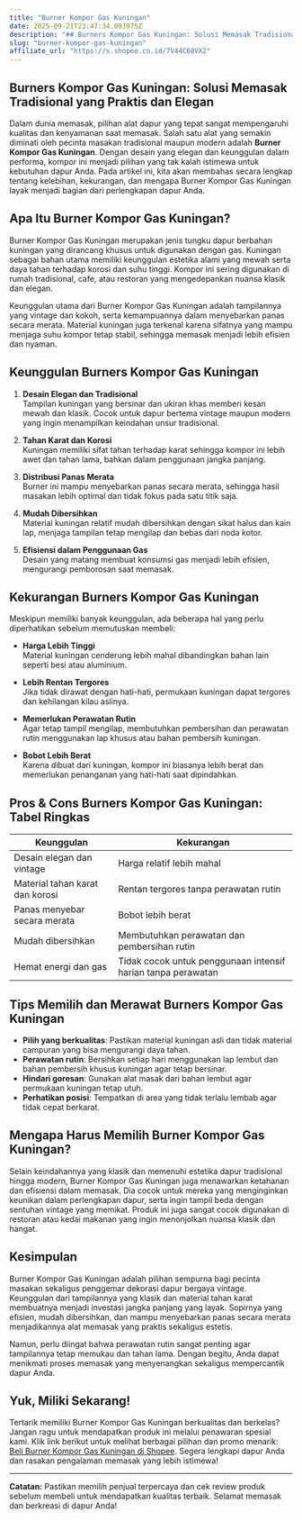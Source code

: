 ```yaml
---
title: "Burner Kompor Gas Kuningan"
date: 2025-09-21T23:47:34.093975Z
description: "## Burners Kompor Gas Kuningan: Solusi Memasak Tradisional yang Praktis dan Elegan..."
slug: "burner-kompor-gas-kuningan"
affiliate_url: "https://s.shopee.co.id/7V44C68VX2"
---
```

## Burners Kompor Gas Kuningan: Solusi Memasak Tradisional yang Praktis dan Elegan

Dalam dunia memasak, pilihan alat dapur yang tepat sangat mempengaruhi kualitas dan kenyamanan saat memasak. Salah satu alat yang semakin diminati oleh pecinta masakan tradisional maupun modern adalah **Burner Kompor Gas Kuningan**. Dengan desain yang elegan dan keunggulan dalam performa, kompor ini menjadi pilihan yang tak kalah istimewa untuk kebutuhan dapur Anda. Pada artikel ini, kita akan membahas secara lengkap tentang kelebihan, kekurangan, dan mengapa Burner Kompor Gas Kuningan layak menjadi bagian dari perlengkapan dapur Anda.

## Apa Itu Burner Kompor Gas Kuningan?

Burner Kompor Gas Kuningan merupakan jenis tungku dapur berbahan kuningan yang dirancang khusus untuk digunakan dengan gas. Kuningan sebagai bahan utama memiliki keunggulan estetika alami yang mewah serta daya tahan terhadap korosi dan suhu tinggi. Kompor ini sering digunakan di rumah tradisional, cafe, atau restoran yang mengedepankan nuansa klasik dan elegan.

Keunggulan utama dari Burner Kompor Gas Kuningan adalah tampilannya yang vintage dan kokoh, serta kemampuannya dalam menyebarkan panas secara merata. Material kuningan juga terkenal karena sifatnya yang mampu menjaga suhu kompor tetap stabil, sehingga memasak menjadi lebih efisien dan nyaman.

## Keunggulan Burners Kompor Gas Kuningan

1. **Desain Elegan dan Tradisional**  
   Tampilan kuningan yang bersinar dan ukiran khas memberi kesan mewah dan klasik. Cocok untuk dapur bertema vintage maupun modern yang ingin menampilkan keindahan unsur tradisional.

2. **Tahan Karat dan Korosi**  
   Kuningan memiliki sifat tahan terhadap karat sehingga kompor ini lebih awet dan tahan lama, bahkan dalam penggunaan jangka panjang.

3. **Distribusi Panas Merata**  
   Burner ini mampu menyebarkan panas secara merata, sehingga hasil masakan lebih optimal dan tidak fokus pada satu titik saja.

4. **Mudah Dibersihkan**  
   Material kuningan relatif mudah dibersihkan dengan sikat halus dan kain lap, menjaga tampilan tetap mengilap dan bebas dari noda kotor.

5. **Efisiensi dalam Penggunaan Gas**  
   Desain yang matang membuat konsumsi gas menjadi lebih efisien, mengurangi pemborosan saat memasak.

## Kekurangan Burners Kompor Gas Kuningan

Meskipun memiliki banyak keunggulan, ada beberapa hal yang perlu diperhatikan sebelum memutuskan membeli:

- **Harga Lebih Tinggi**  
  Material kuningan cenderung lebih mahal dibandingkan bahan lain seperti besi atau aluminium.

- **Lebih Rentan Tergores**  
  Jika tidak dirawat dengan hati-hati, permukaan kuningan dapat tergores dan kehilangan kilau aslinya.

- **Memerlukan Perawatan Rutin**  
  Agar tetap tampil mengilap, membutuhkan pembersihan dan perawatan rutin menggunakan lap khusus atau bahan pembersih kuningan.

- **Bobot Lebih Berat**  
  Karena dibuat dari kuningan, kompor ini biasanya lebih berat dan memerlukan penanganan yang hati-hati saat dipindahkan.

## Pros & Cons Burners Kompor Gas Kuningan: Tabel Ringkas

| Keunggulan                 | Kekurangan                         |
|----------------------------|-----------------------------------|
| Desain elegan dan vintage| Harga relatif lebih mahal      |
| Material tahan karat dan korosi | Rentan tergores tanpa perawatan rutin |
| Panas menyebar secara merata | Bobot lebih berat             |
| Mudah dibersihkan | Membutuhkan perawatan dan pembersihan rutin |
| Hemat energi dan gas | Tidak cocok untuk penggunaan intensif harian tanpa perawatan |

## Tips Memilih dan Merawat Burners Kompor Gas Kuningan

- **Pilih yang berkualitas**: Pastikan material kuningan asli dan tidak material campuran yang bisa mengurangi daya tahan.
- **Perawatan rutin**: Bersihkan setiap hari menggunakan lap lembut dan bahan pembersih khusus kuningan agar tetap bersinar.
- **Hindari goresan**: Gunakan alat masak dari bahan lembut agar permukaan kuningan tetap utuh.
- **Perhatikan posisi**: Tempatkan di area yang tidak terlalu lembab agar tidak cepat berkarat.

## Mengapa Harus Memilih Burner Kompor Gas Kuningan?

Selain keindahannya yang klasik dan memenuhi estetika dapur tradisional hingga modern, Burner Kompor Gas Kuningan juga menawarkan ketahanan dan efisiensi dalam memasak. Dia cocok untuk mereka yang menginginkan keunikan dalam perlengkapan dapur, serta ingin tampil beda dengan sentuhan vintage yang memikat. Produk ini juga sangat cocok digunakan di restoran atau kedai makanan yang ingin menonjolkan nuansa klasik dan hangat.

## Kesimpulan

Burner Kompor Gas Kuningan adalah pilihan sempurna bagi pecinta masakan sekaligus penggemar dekorasi dapur bergaya vintage. Keunggulan dari tampilannya yang klasik dan material tahan karat membuatnya menjadi investasi jangka panjang yang layak. Sopirnya yang efisien, mudah dibersihkan, dan mampu menyebarkan panas secara merata menjadikannya alat memasak yang praktis sekaligus estetis.

Namun, perlu diingat bahwa perawatan rutin sangat penting agar tampilannya tetap memukau dan tahan lama. Dengan begitu, Anda dapat menikmati proses memasak yang menyenangkan sekaligus mempercantik dapur Anda.

## Yuk, Miliki Sekarang!

Tertarik memiliki Burner Kompor Gas Kuningan berkualitas dan berkelas? Jangan ragu untuk mendapatkan produk ini melalui penawaran spesial kami. Klik link berikut untuk melihat berbagai pilihan dan promo menarik: [Beli Burner Kompor Gas Kuningan di Shopee](https://s.shopee.co.id/7V44C68VX2). Segera lengkapi dapur Anda dan rasakan pengalaman memasak yang lebih istimewa!

---

**Catatan:** Pastikan memilih penjual terpercaya dan cek review produk sebelum membeli untuk mendapatkan kualitas terbaik. Selamat memasak dan berkreasi di dapur Anda!